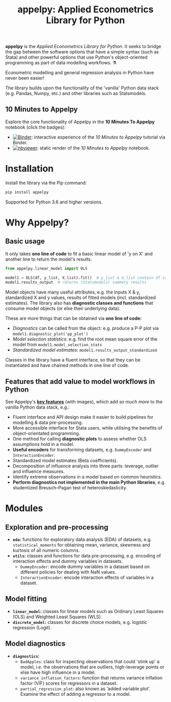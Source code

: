 <header>
<p style="font-size:28px;"><b>appelpy: Applied Econometrics Library for Python</b></p>
</header>

**appelpy** is the *Applied Econometrics Library for Python*.  It seeks to bridge the gap between the software options that have a simple syntax (such as Stata) and other powerful options that use Python's object-oriented programming as part of data modelling workflows.  ⚗️

Econometric modelling and general regression analysis in Python have never been easier!

The library builds upon the functionality of the 'vanilla' Python data stack (e.g. Pandas, Numpy, etc.) and other libraries such as Statsmodels.

## 10 Minutes to Appelpy
Explore the core functionality of Appelpy in the **10 Minutes To Appelpy** notebook (click the badges):

- [![Binder](https://mybinder.org/badge_logo.svg)](https://mybinder.org/v2/gh/mfarragher/appelpy-examples/master?filepath=00_ten-minutes-to-appelpy.ipynb): interactive experience of the *10 Minutes to Appelpy* tutorial via Binder.
- [![nbviewer](https://img.shields.io/badge/render-nbviewer-orange.svg)](https://nbviewer.jupyter.org/github/mfarragher/appelpy-examples/blob/master/00_ten-minutes-to-appelpy.ipynb): static render of the *10 Minutes to Appelpy* notebook.

# Installation
Install the library via the Pip command:
``` bash
pip install appelpy
```

Supported for Python 3.6 and higher versions.

# Why Appelpy?
## Basic usage
It only takes **one line of code** to fit a basic linear model of 'y on X' and another line to return the model's results.

```python
from appelpy.linear_model import OLS

model1 = OLS(df, y_list, X_list).fit()  # y_list & X_list contain df columns
model1.results_output  # returns (Statsmodels) summary results
```

Model objects have many useful attributes, e.g. the inputs X & y, standardized X and y values, results of fitted models (incl. standardized estimates).  The library also has **diagnostic classes and functions** that consume model objects (or else their underlying data).

These are more things that can be obtained via **one line of code:**

* *Diagnostics* can be called from the object: e.g. produce a P-P plot via `model1.diagnostic_plot('pp_plot')`
* *Model selection statistics*: e.g. find the root mean square error of the model from `model1.model_selection_stats`
* *Standardized model estimates*: `model1.results_output_standardized`

Classes in the library have a fluent interface, so that they can be instantiated and have chained methods in one line of code.

## Features that add value to model workflows in Python
See Appelpy's **[key features](intro/key-features.md)** (with images), which add _so much more_ to the vanilla Python data stack, e.g.:

- Fluent interface and API design make it easier to build pipelines for modelling & data pre-processing.
- More accessible interface for Stata users, while utilising the benefits of object-orientated programming.
- One method for calling **diagnostic plots** to assess whether OLS assumptions hold in a model.
- **Useful encoders** for transforming datasets, e.g. `DummyEncoder` and `InteractionEncoder`.
- Standardized model estimates (Beta coefficients).
- Decomposition of influence analysis into three parts: leverage, outlier and influence measures.
- Identify extreme observations in a model based on common heuristics.
- **Perform diagnostics not implemented in the main Python libraries**, e.g. studentized Breusch–Pagan test of heteroskedasticity.

# Modules
## Exploration and pre-processing
- **`eda`:** functions for exploratory data analysis (EDA) of datasets, e.g. `statistical_moments` for obtaining mean, variance, skewness and kurtosis of all numeric columns.
- **`utils`:** classes and functions for data pre-processing, e.g. encoding of interaction effects and dummy variables in datasets.
    - `DummyEncoder`: encode dummy variables in a dataset based on different policies for dealing with NaN values.
    - `InteractionEncoder`: encode interaction effects of variables in a dataset.
## Model fitting
- **`linear_model`:** classes for linear models such as Ordinary Least Squares (OLS) and Weighted Least Squares (WLS).
- **`discrete_model`:** classes for discrete choice models, e.g. logistic regression (Logit).
## Model diagnostics
- **`diagnostics`:**
    - `BadApples`: class for inspecting observations that could 'stink up' a model, i.e. the observations that are outliers, high-leverage points or else have high influence in a model.
    - `variance_inflation_factors`: function that returns variance inflation factor (VIF) scores for regressors in a dataset.
    - `partial_regression_plot`: also known as 'added variable plot'.  Examine the effect of adding a regressor to a model.
